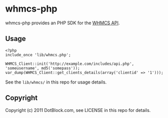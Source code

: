 # whmcs-php

whmcs-php provides an PHP SDK for the [WHMCS API](http://docs.whmcs.com/API:Functions).


## Usage

    <?php
    include_once 'lib/whmcs.php';

    WHMCS_Client::init('http://example.com/includes/api.php', 'someusername', md5('somepass'));
    var_dump(WHMCS_Client::get_clients_details(array('clientid' => '1')));

See the `lib/whmcs/` in this repo for usage details.


## Copyright

Copyright (c) 2011 DotBlock.com, see LICENSE in this repo for details.
